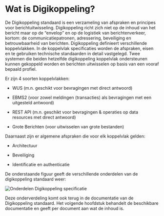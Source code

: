 # Wat is Digikoppeling?

De Digikoppeling standaard is een verzameling van afspraken en principes voor berichtuitwisseling. Digikoppeling richt zich niet op de inhoud van het bericht maar op de “envelop” en op de logistiek van berichtenverkeer, kortom: de communicatiepatronen, adressering, beveiliging en betrouwbaarheid van berichten. Digikoppeling definieert verschillende koppelvlakken. In de koppelvlak specificaties worden de afspraken, eisen en te gebruiken technische standaarden in detail vastgelegd. Twee systemen die beiden hetzelfde digikoppeling koppelvlak ondersteunen kunnen gekoppeld worden en berichten uitwisselen op basis van een vooraf bepaald profiel.


Er zijn 4 soorten koppelvlakken:

- WUS (m.n. geschikt voor bevragingen met direct antwoord)

- EBMS2 (voor zowel meldingen (transacties) als bevragingen met een uitgesteld antwoord)

- REST API (m.n. geschikt voor bevragingen & operaties op data resources met direct antwoord)

- Grote Berichten (voor uitwisselen van grote bestanden)

Daarnaast zijn er algemene afspraken die voor elk koppelvlak gelden:

- Architectuur

- Beveiliging

- Identificatie en authenticatie

De onderstaande figuur geeft de verschillende onderdelen van de digikoppeling standaard weer:

![Onderdelen Digikoppeling specificatie](media/onderdelen_dk_specificatie.svg "Onderdelen Digikoppeling specificatie")

Deze onderverdeling komt ook terug in de documentatie van de Digikoppeling standaard. Het volgende hoofdstuk behandelt de beschikbare documentatie en geeft per document aan wat de inhoud is.

